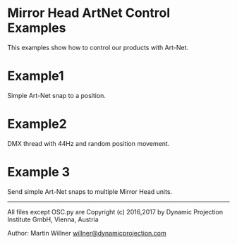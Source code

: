 
# Mirror Head ArtNet Control Examples


This examples show how to control our products with Art-Net.

# Example1

Simple Art-Net snap to a position.

# Example2

DMX thread with 44Hz and random position movement.

# Example 3

Send simple Art-Net snaps to multiple Mirror Head units.


---

All files except OSC.py are
Copyright (c) 2016,2017 by Dynamic Projection Institute GmbH, Vienna, Austria


Author:  Martin Willner <willner@dynamicprojection.com>

